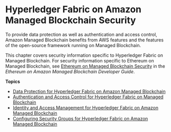 # Hyperledger Fabric on Amazon Managed Blockchain Security<a name="managed-blockchain-security"></a>

To provide data protection as well as authentication and access control, Amazon Managed Blockchain benefits from AWS features and the features of the open\-source framework running on Managed Blockchain\.

This chapter covers security information specific to Hyperledger Fabric on Managed Blockchain\. For security information specific to Ethereum on Managed Blockchain, see [Ethereum on Managed Blockchain Security](https://docs.aws.amazon.com/managed-blockchain/latest/ethereum-dev/security.html) in the *Ethereum on Amazon Managed Blockchain Developer Guide*\.

**Topics**
+ [Data Protection for Hyperledger Fabric on Amazon Managed Blockchain](managed-blockchain-data-protection.md)
+ [Authentication and Access Control for Hyperledger Fabric on Managed Blockchain](managed-blockchain-auth-and-access-control.md)
+ [Identity and Access Management for Hyperledger Fabric on Amazon Managed Blockchain](security-iam.md)
+ [Configuring Security Groups for Hyperledger Fabric on Amazon Managed Blockchain](managed-blockchain-security-sgs.md)